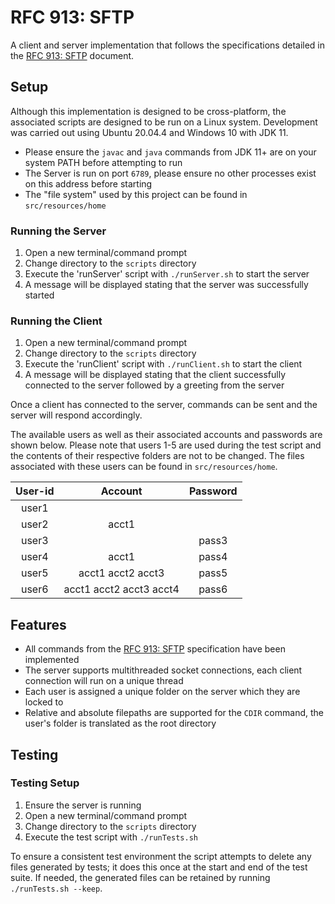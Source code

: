 # RFC 913: SFTP

A client and server implementation that follows the specifications detailed in the [RFC 913: SFTP](https://datatracker.ietf.org/doc/html/rfc913) document.

## Setup

Although this implementation is designed to be cross-platform, the associated scripts are designed to be run on a Linux system. Development was carried out using Ubuntu 20.04.4 and Windows 10 with JDK 11.  
  
- Please ensure the `javac` and `java` commands from JDK 11+ are on your system PATH before attempting to run
- The Server is run on port `6789`, please ensure no other processes exist on this address before starting
- The "file system" used by this project can be found in `src/resources/home`

### Running the Server

1. Open a new terminal/command prompt
2. Change directory to the `scripts` directory
3. Execute the 'runServer' script with `./runServer.sh` to start the server
4. A message will be displayed stating that the server was successfully started

### Running the Client

1. Open a new terminal/command prompt
2. Change directory to the `scripts` directory
3. Execute the 'runClient' script with `./runClient.sh` to start the client
4. A message will be displayed stating that the client successfully connected to the server followed by a greeting from the server

Once a client has connected to the server, commands can be sent and the server will respond accordingly.

The available users as well as their associated accounts and passwords are shown below. Please note that users 1-5 are used during the test script and the contents of their respective folders are not to be changed. The files associated with these users can be found in `src/resources/home`.

User-id|Account|Password
:---:|:---:|:---:
user1| | 
user2|acct1| 
user3| |pass3
user4|acct1|pass4
user5|acct1 acct2 acct3|pass5
user6|acct1 acct2 acct3 acct4|pass6

## Features

- All commands from the [RFC 913: SFTP](https://datatracker.ietf.org/doc/html/rfc913) specification have been implemented
- The server supports multithreaded socket connections, each client connection will run on a unique thread
- Each user is assigned a unique folder on the server which they are locked to
- Relative and absolute filepaths are supported for the `CDIR` command, the user's folder is translated as the root directory

## Testing

### Testing Setup

1. Ensure the server is running
2. Open a new terminal/command prompt
3. Change directory to the `scripts` directory
4. Execute the test script with `./runTests.sh`

To ensure a consistent test environment the script attempts to delete any files generated by tests; it does this once at the start and end of the test suite. If needed, the generated files can be retained by running `./runTests.sh --keep`.
